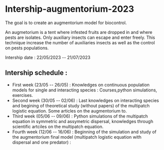 # Intership-augmentorium-2023
The goal is to create an augmentorium model for biocontrol.

An augmetorium is a tent where infested fruits are dropped in and where pests are isolates. Only auxiliary insects can escape and enter freely. This technique increase the number of auxiliaries insects as well as the control on pests populations. 

Intership date : 22/05/2023 -- 21/07/2023

## Intership schedule :
- First week (23/05 -- 26/05) : Knowledges on continuous population models for single and interacting species : Courses,python simulations, exercises.
- Second week (30/05 -- 02/06) : Last knowledges on interacting species and begining of theoretical study (without papers) of the multipatch logistic equation. Some articles on the augmentorium to.
- Third week (05/06 -- 09/06) : Python simulations of the multipatch equation in symmetric and assymetric dispersal, knowledges through scientific artciles on the multipatch equation.
- Fourth week (12/06 -- 16/06) : Beginning of the simulation and study of the augmentorium final model (multipatch logistic equation with dispersal and one predator) : 
